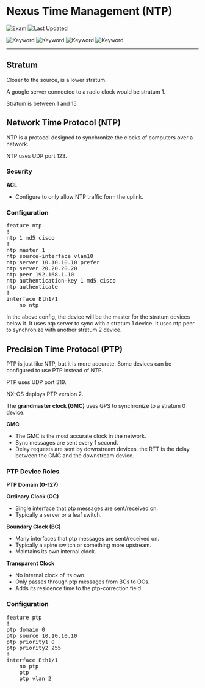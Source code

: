 # Nexus Time Management (NTP)

![Exam](https://img.shields.io/badge/DCCOR-8A2BE2)
![Last Updated](https://img.shields.io/badge/Last%20Updated-2024--01--13-blue)

![Keyword](https://img.shields.io/badge/NTP-darkgreen)
![Keyword](https://img.shields.io/badge/Network%20Time%20Protocol-darkgreen)
![Keyword](https://img.shields.io/badge/PTP-darkgreen)
![Keyword](https://img.shields.io/badge/Precision%20Time%20Protocol-darkgreen)

<hr>

## Stratum

Closer to the source, is a lower stratum.

A google server connected to a radio clock would be stratum 1.

Stratum is between 1 and 15.

## Network Time Protocol (NTP)

NTP is a protocol designed to synchronize the clocks of computers over a network.

NTP uses UDP port 123.

### Security

**ACL**

- Configure to only allow NTP traffic form the uplink.

### Configuration

<pre>
feature ntp
!
ntp 1 md5 cisco
!
ntp master 1
ntp source-interface vlan10
ntp server 10.10.10.10 prefer
ntp server 20.20.20.20
ntp peer 192.168.1.10
ntp authentication-key 1 md5 cisco
ntp authenticate
!
interface Eth1/1
    no ntp
</pre>

In the above config, the device will be the master for the stratum devices below it. It uses ntp server to sync with a stratum 1 device. It uses ntp peer to synchronize with another stratum 2 device.

## Precision Time Protocol (PTP)

PTP is just like NTP, but it is more accurate. Some devices can be configured to use PTP instead of NTP.

PTP uses UDP port 319.

NX-OS deploys PTP version 2.

The **grandmaster clock (GMC)** uses GPS to synchronize to a stratum 0 device.

**GMC**

- The GMC is the most accurate clock in the network.
- Sync messages are sent every 1 second.
- Delay requests are sent by downstream devices. the RTT is the delay between the GMC and the downstream device.

### PTP Device Roles

**PTP Domain (0-127)**

**Ordinary Clock (OC)**
- Single interface that ptp messages are sent/received on.
- Typically a server or a leaf switch.

**Boundary Clock (BC)**
- Many interfaces that ptp messages are sent/received on.
- Typically a spine switch or something more upstream.
- Maintains its own internal clock.

**Transparent Clock**
- No internal clock of its own.
- Only passes through ptp messages from BCs to OCs.
- Adds its residence time to the ptp-correction field.

### Configuration

<pre>
feature ptp
!
ptp domain 0
ptp source 10.10.10.10
ptp priority1 0
ptp priority2 255
!
interface Eth1/1
    no ptp
    ptp
    ptp vlan 2
</pre>

